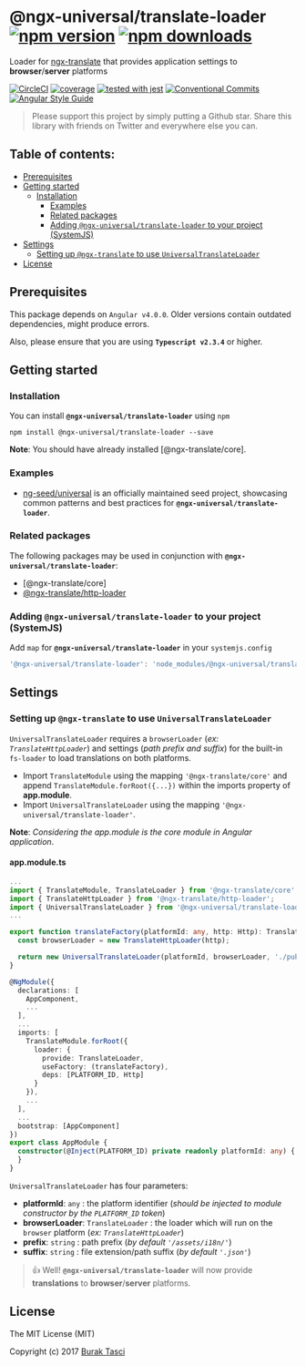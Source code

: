 # @ngx-universal/translate-loader [![npm version](https://badge.fury.io/js/%40ngx-universal%2Ftranslate-loader.svg)](https://www.npmjs.com/package/@ngx-universal/translate-loader) [![npm downloads](https://img.shields.io/npm/dm/%40ngx-universal%2Ftranslate-loader.svg)](https://www.npmjs.com/package/@ngx-universal/translate-loader)
Loader for [ngx-translate] that provides application settings to **browser**/**server** platforms

[![CircleCI](https://circleci.com/gh/fulls1z3/ngx-translate.svg?style=shield)](https://circleci.com/gh/fulls1z3/ngx-translate)
[![coverage](https://codecov.io/github/fulls1z3/ngx-translate/coverage.svg?branch=master)](https://codecov.io/gh/fulls1z3/ngx-translate)
[![tested with jest](https://img.shields.io/badge/tested_with-jest-99424f.svg)](https://github.com/facebook/jest)
[![Conventional Commits](https://img.shields.io/badge/Conventional%20Commits-1.0.0-yellow.svg)](https://conventionalcommits.org)
[![Angular Style Guide](https://mgechev.github.io/angular2-style-guide/images/badge.svg)](https://angular.io/styleguide)

> Please support this project by simply putting a Github star. Share this library with friends on Twitter and everywhere else you can.

## Table of contents:
- [Prerequisites](#prerequisites)
- [Getting started](#getting-started)
  - [Installation](#installation)
	- [Examples](#examples)
	- [Related packages](#related-packages)
	- [Adding `@ngx-universal/translate-loader` to your project (SystemJS)](#adding-systemjs)
- [Settings](#settings)
	- [Setting up `@ngx-translate` to use `UniversalTranslateLoader`](#setting-up-universalloader)
- [License](#license)

## <a name="prerequisites"></a> Prerequisites
This package depends on `Angular v4.0.0`. Older versions contain outdated dependencies, might produce errors.

Also, please ensure that you are using **`Typescript v2.3.4`** or higher.

## <a name="getting-started"></a> Getting started
### <a name="installation"></a> Installation
You can install **`@ngx-universal/translate-loader`** using `npm`
```
npm install @ngx-universal/translate-loader --save
```

**Note**: You should have already installed [@ngx-translate/core].

### <a name="examples"></a> Examples
- [ng-seed/universal] is an officially maintained seed project, showcasing common patterns and best practices for **`@ngx-universal/translate-loader`**.

### <a name="related-packages"></a> Related packages
The following packages may be used in conjunction with **`@ngx-universal/translate-loader`**:
- [@ngx-translate/core]
- [@ngx-translate/http-loader]

### <a name="adding-systemjs"></a> Adding `@ngx-universal/translate-loader` to your project (SystemJS)
Add `map` for **`@ngx-universal/translate-loader`** in your `systemjs.config`
```javascript
'@ngx-universal/translate-loader': 'node_modules/@ngx-universal/translate-loader/bundles/translate-loader.umd.min.js'
```

## <a name="settings"></a> Settings
### <a name="setting-up-universalloader"></a> Setting up `@ngx-translate` to use `UniversalTranslateLoader`
`UniversalTranslateLoader` requires a `browserLoader` (*ex: `TranslateHttpLoader`*) and settings (*path prefix and suffix*)
for the built-in `fs-loader` to load translations on both platforms.
- Import `TranslateModule` using the mapping `'@ngx-translate/core'` and append `TranslateModule.forRoot({...})` within
the imports property of **app.module**.
- Import `UniversalTranslateLoader` using the mapping `'@ngx-universal/translate-loader'`.

**Note**: *Considering the app.module is the core module in Angular application*.

#### app.module.ts
```TypeScript
...
import { TranslateModule, TranslateLoader } from '@ngx-translate/core';
import { TranslateHttpLoader } from '@ngx-translate/http-loader';
import { UniversalTranslateLoader } from '@ngx-universal/translate-loader';
...

export function translateFactory(platformId: any, http: Http): TranslateLoader {
  const browserLoader = new TranslateHttpLoader(http);

  return new UniversalTranslateLoader(platformId, browserLoader, './public/assets/i18n');
}

@NgModule({
  declarations: [
    AppComponent,
    ...
  ],
  ...
  imports: [
    TranslateModule.forRoot({
      loader: {
        provide: TranslateLoader,
        useFactory: (translateFactory),
        deps: [PLATFORM_ID, Http]
      }
    }),
    ...
  ],
  ...
  bootstrap: [AppComponent]
})
export class AppModule {
  constructor(@Inject(PLATFORM_ID) private readonly platformId: any) {
  }
}
```

`UniversalTranslateLoader` has four parameters:
- **platformId**: `any` : the platform identifier (*should be injected to module constructor by the `PLATFORM_ID` token*)
- **browserLoader**: `TranslateLoader` : the loader which will run on the `browser` platform (*ex: `TranslateHttpLoader`*)
- **prefix**: `string` : path prefix  (*by default `'/assets/i18n/'`*)
- **suffix**: `string` : file extension/path suffix (*by default `'.json'`*)

> :+1: Well! **`@ngx-universal/translate-loader`** will now provide **translations** to **browser**/**server** platforms.

## <a name="license"></a> License
The MIT License (MIT)

Copyright (c) 2017 [Burak Tasci]

[ngx-translate]: https://github.com/ngx-translate/core
[ng-seed/universal]: https://github.com/ng-seed/universal
[@ngx-translate/http-loader]: https://github.com/ngx-translate/http-loader
[Burak Tasci]: https://github.com/fulls1z3
